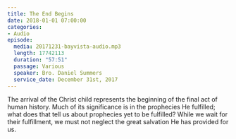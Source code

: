 ```yaml
---
title: The End Begins
date: 2018-01-01 07:00:00
categories:
- Audio
episode:
  media: 20171231-bayvista-audio.mp3
  length: 17742113
  duration: "57:51"
  passage: Various
  speaker: Bro. Daniel Summers
  service_date: December 31st, 2017
---
```

The arrival of the Christ child represents the beginning of the final act of human history. Much of its significance is in the prophecies He fulfilled; what does that tell us about prophecies yet to be fulfilled? While we wait for their fulfillment, we must not neglect the great salvation He has provided for us.
